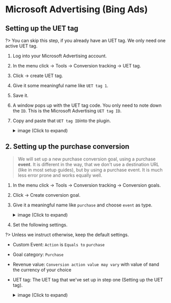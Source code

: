 # Microsoft Advertising (Bing Ads)

## Setting up the UET tag

?> You can skip this step, if you already have an UET tag. We only need one active UET tag.

1. Log into your Microsoft Advertising account.
2. In the menu click -> Tools -> Conversion tracking -> UET tag.
3. Click -> create UET tag.
4. Give it some meaningful name like `UET tag 1`.
5. Save it.
6. A window pops up with the UET tag code. You only need to note down the `ID`. This is the Microsoft Advertising `UET tag ID`.
7. Copy and paste that `UET tag ID`into the plugin.

    <details>
    <summary>image (Click to expand)</summary>

    ![UET tag ID](../_media/uet-tag-id.png)
    </details>



## 2. Setting up the purchase conversion

> We will set up a new purchase conversion goal, using a purchase **event**. It is different in the way, that we don't use a destination URL (like in most setup guides), but by using a purchase event. It is much less error prone and works equally well. 

1. In the menu click -> Tools -> Conversion tracking -> Conversion goals.
2. Click -> Create conversion goal.
3. Give it a meaningful name like `purchase` and choose `event` as type. 

    <details>
    <summary>image (Click to expand)</summary>

    ![Create conversion goal step 1](../_media/microsoft-advertising-create-conversion-goal-1.png)
    </details>

4. Set the following settings.

?> Unless we instruct otherwise, keep the default settings. 

 - Custom Event: `Action` is `Equals to` `purchase`
 - Goal category: `Purchase`
 - Revenue value: `Conversion action value may vary` with value of `0`and the currency of your choice
 - UET tag: The UET tag that we've set up in step one (Setting up the UET tag).

    <details>
    <summary>image (Click to expand)</summary>

    ![Create conversion goal step 2](../_media/microsoft-advertising-create-conversion-goal-2.png)
    </details>

